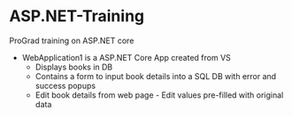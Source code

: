 # ASP.NET-Training
ProGrad training on ASP.NET core
- WebApplication1 is a ASP.NET Core App created from VS
  - Displays books in DB
  - Contains a form to input book details into a SQL DB with error and success popups  
  - Edit book details from web page - Edit values pre-filled with original data
